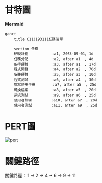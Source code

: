 # 甘特圖 
#### Mermaid
```mermaid
gantt
    title C110193111任務清單

    section 任務
    研礙計劃           :a1, 2023-09-01, 1d
    任務分配           :a2, after a1  , 4d
    取得硬體           :a3, after a1  , 17d
    程式開發           :a4, after a2  , 70d
    安裝硬體           :a5, after a3  , 10d
    程式測試           :a6, after a4  , 30d
    撰寫使用手冊        :a7, after a5  , 25d
    轉換檔案           :a8, after a5  , 20d
    系統測試           :a9, after a6  , 25d
    使用者訓練         :a10, after a7  , 20d
    使用者測試         :a11, after a9  , 25d
```

# PERT圖
![pert]()

# 關鍵路徑
關鍵路徑： 1 → 2 → 4 → 6 → 9 → 11
